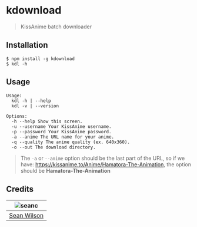 # kdownload
> KissAnime batch downloader

## Installation
```shell
$ npm install -g kdownload
$ kdl -h
```

## Usage
```shell
Usage:
  kdl -h | --help
  kdl -v | --version
  
Options:
  -h --help Show this screen.
  -u --username Your KissAnime username.
  -p --password Your KissAnime password.
  -a --anime The URL name for your anime.
  -q --quality The anime quality (ex. 640x360).
  -o --out The download directory.
```

> The `-a` or `--anime` option should be the last part of the URL, so if we have: https://kissanime.to/Anime/Hamatora-The-Animation, the option should be **Hamatora-The-Animation**

## Credits
| ![seanc][avatar] |
|:---:|
| [Sean Wilson][github] |

  [avatar]: https://avatars.githubusercontent.com/u/13725538?v=3&s=125
  [github]: https://github.com/seanc